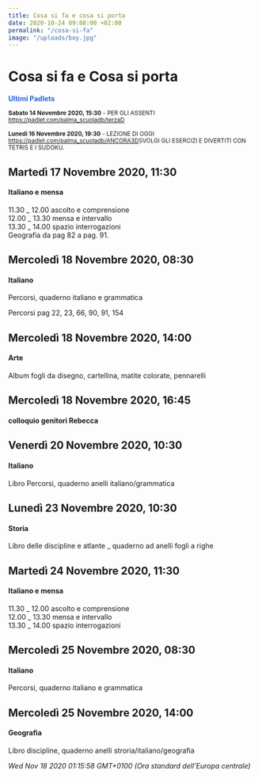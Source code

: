 ```yaml
---
title: Cosa si fa e cosa si porta
date: 2020-10-24 09:08:00 +02:00
permalink: "/cosa-si-fa"
image: "/uploads/boy.jpg"
---
```


# Cosa si fa e Cosa si porta
<span style="color:#2B65CF">__Ultimi Padlets__</span> 

<sup>__Sabato 14 Novembre 2020, 15:30__ - PER GLI ASSENTI
<a href="https://padlet.com/palma_scuoladb/terzaD" id="ow567" __is_owner="true">https://padlet.com/palma_scuoladb/terzaD</a>  </sup>

<sup>__Lunedì 16 Novembre 2020, 19:30__ - LEZIONE DI OGGI
<br><a href="https://padlet.com/palma_scuoladb/ANCORA3D" id="ow561" __is_owner="true">https://padlet.com/palma_scuoladb/ANCORA3D</a>SVOLGI GLI ESERCIZI E DIVERTITI CON TETRIS E I SUDOKU.  </sup>

## Martedì 17 Novembre 2020, 11:30
#### Italiano e mensa
11.30 _ 12.00 ascolto e comprensione   
12.00 _ 13.30 mensa e intervallo  
13.30 _ 14.00 spazio interrogazioni  
Geografia da pag 82 a pag. 91.  
## Mercoledì 18 Novembre 2020, 08:30
#### Italiano
Percorsi, quaderno italiano e grammatica  
  
Percorsi pag 22, 23, 66, 90, 91, 154  
## Mercoledì 18 Novembre 2020, 14:00
#### Arte
Album fogli da disegno, cartellina, matite colorate, pennarelli  
## Mercoledì 18 Novembre 2020, 16:45
#### colloquio genitori Rebecca
  
## Venerdì 20 Novembre 2020, 10:30
#### Italiano
Libro Percorsi, quaderno anelli italiano/grammatica  
## Lunedì 23 Novembre 2020, 10:30
#### Storia
Libro delle discipline e atlante _ quaderno ad anelli fogli a righe  
## Martedì 24 Novembre 2020, 11:30
#### Italiano e mensa
11.30 _ 12.00 ascolto e comprensione   
12.00 _ 13.30 mensa e intervallo  
13.30 _ 14.00 spazio interrogazioni  
## Mercoledì 25 Novembre 2020, 08:30
#### Italiano
Percorsi, quaderno italiano e grammatica  
## Mercoledì 25 Novembre 2020, 14:00
#### Geografia
Libro discipline, quaderno anelli stroria/italiano/geografia  

_Wed Nov 18 2020 01:15:58 GMT+0100 (Ora standard dell’Europa centrale)_
